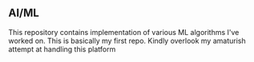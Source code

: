 ## AI/ML
This repository contains implementation of various ML algorithms I've worked on. 
This is basically my first repo. Kindly overlook my amaturish attempt at handling this platform
